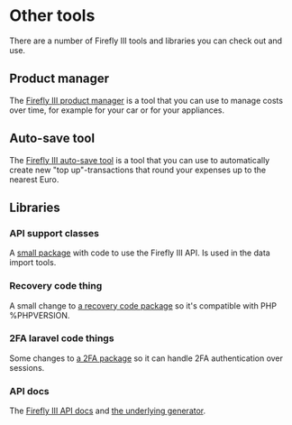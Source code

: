 # Other tools

There are a number of Firefly III tools and libraries you can check out and use.

## Product manager

The [Firefly III product manager](https://github.com/JC5/product-manager) is a tool that you can use to manage costs over time, for example for your car or for your appliances.

## Auto-save tool

The [Firefly III auto-save tool](https://github.com/JC5/autosave) is a tool that you can use to automatically create new "top up"-transactions that round your expenses up to the nearest Euro.

## Libraries

### API support classes

A [small package](https://github.com/JC5/api-support-classes) with code to use the Firefly III API. Is used in the data import tools.

### Recovery code thing

A small change to [a recovery code package](https://github.com/JC5/recovery) so it's compatible with PHP %PHPVERSION.

### 2FA laravel code things

Some changes to [a 2FA package](https://github.com/JC5/google2fa-laravel) so it can handle 2FA authentication over sessions.

### API docs

The [Firefly III API docs](https://github.com/firefly-iii/api-docs) and [the underlying generator](https://github.com/firefly-iii/api-docs-generator).
